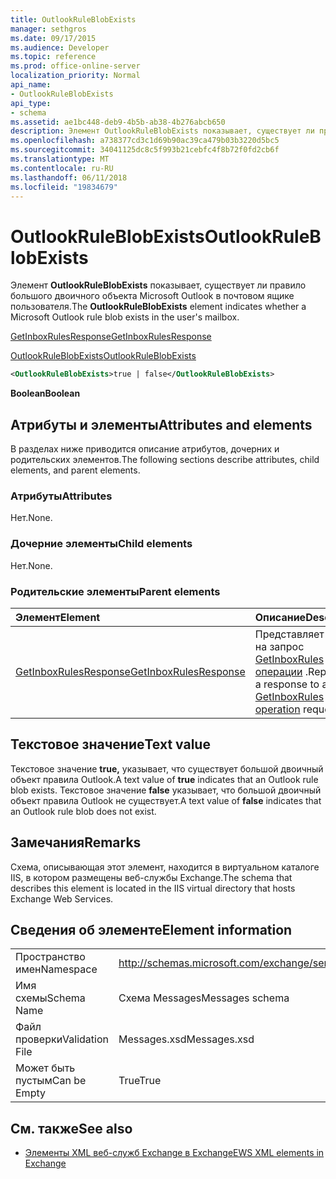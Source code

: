 ```yaml
---
title: OutlookRuleBlobExists
manager: sethgros
ms.date: 09/17/2015
ms.audience: Developer
ms.topic: reference
ms.prod: office-online-server
localization_priority: Normal
api_name:
- OutlookRuleBlobExists
api_type:
- schema
ms.assetid: ae1bc448-deb9-4b5b-ab38-4b276abcb650
description: Элемент OutlookRuleBlobExists показывает, существует ли правило большого двоичного объекта Microsoft Outlook в почтовом ящике пользователя.
ms.openlocfilehash: a738377cd3c1d69b90ac39ca479b03b3220d5bc5
ms.sourcegitcommit: 34041125dc8c5f993b21cebfc4f8b72f0fd2cb6f
ms.translationtype: MT
ms.contentlocale: ru-RU
ms.lasthandoff: 06/11/2018
ms.locfileid: "19834679"
---
```

# <a name="outlookruleblobexists"></a><span data-ttu-id="f1168-103">OutlookRuleBlobExists</span><span class="sxs-lookup"><span data-stu-id="f1168-103">OutlookRuleBlobExists</span></span>

<span data-ttu-id="f1168-104">Элемент **OutlookRuleBlobExists** показывает, существует ли правило большого двоичного объекта Microsoft Outlook в почтовом ящике пользователя.</span><span class="sxs-lookup"><span data-stu-id="f1168-104">The **OutlookRuleBlobExists** element indicates whether a Microsoft Outlook rule blob exists in the user's mailbox.</span></span> 
  
[<span data-ttu-id="f1168-105">GetInboxRulesResponse</span><span class="sxs-lookup"><span data-stu-id="f1168-105">GetInboxRulesResponse</span></span>](getinboxrulesresponse.md)
  
[<span data-ttu-id="f1168-106">OutlookRuleBlobExists</span><span class="sxs-lookup"><span data-stu-id="f1168-106">OutlookRuleBlobExists</span></span>](outlookruleblobexists.md)
  
```XML
<OutlookRuleBlobExists>true | false</OutlookRuleBlobExists>
```

 <span data-ttu-id="f1168-107">**Boolean**</span><span class="sxs-lookup"><span data-stu-id="f1168-107">**Boolean**</span></span>
## <a name="attributes-and-elements"></a><span data-ttu-id="f1168-108">Атрибуты и элементы</span><span class="sxs-lookup"><span data-stu-id="f1168-108">Attributes and elements</span></span>

<span data-ttu-id="f1168-109">В разделах ниже приводится описание атрибутов, дочерних и родительских элементов.</span><span class="sxs-lookup"><span data-stu-id="f1168-109">The following sections describe attributes, child elements, and parent elements.</span></span>
  
### <a name="attributes"></a><span data-ttu-id="f1168-110">Атрибуты</span><span class="sxs-lookup"><span data-stu-id="f1168-110">Attributes</span></span>

<span data-ttu-id="f1168-111">Нет.</span><span class="sxs-lookup"><span data-stu-id="f1168-111">None.</span></span>
  
### <a name="child-elements"></a><span data-ttu-id="f1168-112">Дочерние элементы</span><span class="sxs-lookup"><span data-stu-id="f1168-112">Child elements</span></span>

<span data-ttu-id="f1168-113">Нет.</span><span class="sxs-lookup"><span data-stu-id="f1168-113">None.</span></span>
  
### <a name="parent-elements"></a><span data-ttu-id="f1168-114">Родительские элементы</span><span class="sxs-lookup"><span data-stu-id="f1168-114">Parent elements</span></span>

|<span data-ttu-id="f1168-115">**Элемент**</span><span class="sxs-lookup"><span data-stu-id="f1168-115">**Element**</span></span>|<span data-ttu-id="f1168-116">**Описание**</span><span class="sxs-lookup"><span data-stu-id="f1168-116">**Description**</span></span>|
|:-----|:-----|
|[<span data-ttu-id="f1168-117">GetInboxRulesResponse</span><span class="sxs-lookup"><span data-stu-id="f1168-117">GetInboxRulesResponse</span></span>](getinboxrulesresponse.md) <br/> |<span data-ttu-id="f1168-118">Представляет ответ на запрос [GetInboxRules операции](getinboxrules-operation.md) .</span><span class="sxs-lookup"><span data-stu-id="f1168-118">Represents a response to a [GetInboxRules operation](getinboxrules-operation.md) request.</span></span>  <br/> |
   
## <a name="text-value"></a><span data-ttu-id="f1168-119">Текстовое значение</span><span class="sxs-lookup"><span data-stu-id="f1168-119">Text value</span></span>

<span data-ttu-id="f1168-120">Текстовое значение **true,** указывает, что существует большой двоичный объект правила Outlook.</span><span class="sxs-lookup"><span data-stu-id="f1168-120">A text value of **true** indicates that an Outlook rule blob exists.</span></span> <span data-ttu-id="f1168-121">Текстовое значение **false** указывает, что большой двоичный объект правила Outlook не существует.</span><span class="sxs-lookup"><span data-stu-id="f1168-121">A text value of **false** indicates that an Outlook rule blob does not exist.</span></span> 
  
## <a name="remarks"></a><span data-ttu-id="f1168-122">Замечания</span><span class="sxs-lookup"><span data-stu-id="f1168-122">Remarks</span></span>

<span data-ttu-id="f1168-123">Схема, описывающая этот элемент, находится в виртуальном каталоге IIS, в котором размещены веб-службы Exchange.</span><span class="sxs-lookup"><span data-stu-id="f1168-123">The schema that describes this element is located in the IIS virtual directory that hosts Exchange Web Services.</span></span>
  
## <a name="element-information"></a><span data-ttu-id="f1168-124">Сведения об элементе</span><span class="sxs-lookup"><span data-stu-id="f1168-124">Element information</span></span>

|||
|:-----|:-----|
|<span data-ttu-id="f1168-125">Пространство имен</span><span class="sxs-lookup"><span data-stu-id="f1168-125">Namespace</span></span>  <br/> |http://schemas.microsoft.com/exchange/services/2006/messages  <br/> |
|<span data-ttu-id="f1168-126">Имя схемы</span><span class="sxs-lookup"><span data-stu-id="f1168-126">Schema Name</span></span>  <br/> |<span data-ttu-id="f1168-127">Схема Messages</span><span class="sxs-lookup"><span data-stu-id="f1168-127">Messages schema</span></span>  <br/> |
|<span data-ttu-id="f1168-128">Файл проверки</span><span class="sxs-lookup"><span data-stu-id="f1168-128">Validation File</span></span>  <br/> |<span data-ttu-id="f1168-129">Messages.xsd</span><span class="sxs-lookup"><span data-stu-id="f1168-129">Messages.xsd</span></span>  <br/> |
|<span data-ttu-id="f1168-130">Может быть пустым</span><span class="sxs-lookup"><span data-stu-id="f1168-130">Can be Empty</span></span>  <br/> |<span data-ttu-id="f1168-131">True</span><span class="sxs-lookup"><span data-stu-id="f1168-131">True</span></span>  <br/> |
   
## <a name="see-also"></a><span data-ttu-id="f1168-132">См. также</span><span class="sxs-lookup"><span data-stu-id="f1168-132">See also</span></span>



- [<span data-ttu-id="f1168-133">Элементы XML веб-служб Exchange в Exchange</span><span class="sxs-lookup"><span data-stu-id="f1168-133">EWS XML elements in Exchange</span></span>](ews-xml-elements-in-exchange.md)

